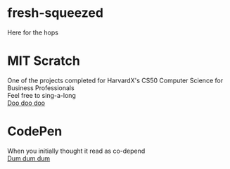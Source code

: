 # fresh-squeezed

Here for the hops

<h1>MIT Scratch</h1>

One of the projects completed for HarvardX's CS50 Computer Science for Business Professionals<br>
Feel free to sing-a-long<br>
<a href="https://scratch.mit.edu/projects/471819632">Doo doo doo</a><p>

<h1>CodePen</h1>

When you initially thought it read as co-depend<br>
<a href="https://codepen.io/rickroll78">Dum dum dum</a><p>
